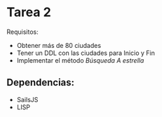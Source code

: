 # Tarea 2
Requisitos:
* Obtener más de 80 ciudades
* Tener un DDL con las ciudades para Inicio y Fin
* Implementar el método *Búsqueda A estrella*

## Dependencias:
* SailsJS
* LISP
